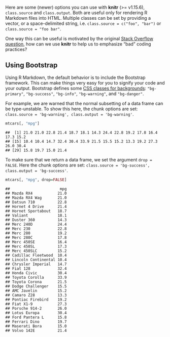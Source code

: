 Here are some (newer) options you can use with **knitr** (&gt;=
v1.15.6), `class.source` and `class.output`. Both are useful only for
rendering R Markdown files into HTML. Multiple classes can be set by
providing a vector, or a space-delimited string,
i.e. `class.source = c("foo", "bar")` or `class.source = "foo bar"`.

One way this can be useful is motivated by the original [Stack Overflow
question](http://stackoverflow.com/q/41030477/559676), how can we use
**knitr** to help us to emphasize “bad” coding practices?

Using Bootstrap
---------------

Using R Markdown, the default behavior is to include the Bootstrap
framework. This can make things very easy for you to signify your code
and your output. Bootstrap defines some [CSS classes for
backgrounds](http://getbootstrap.com/css/#helper-classes-backgrounds):
`"bg-primary"`, `"bg-success"`, `"bg-info"`, `"bg-warning"`, and
`"bg-danger"`.

For example, we are warned that the normal subsetting of a data frame
can be type-unstable. To show this here, the chunk options are set:
`class.source = 'bg-warning', class.output = 'bg-warning'`.

``` r
mtcars[, "mpg"]
```

``` bg-warning
##  [1] 21.0 21.0 22.8 21.4 18.7 18.1 14.3 24.4 22.8 19.2 17.8 16.4 17.3 15.2
## [15] 10.4 10.4 14.7 32.4 30.4 33.9 21.5 15.5 15.2 13.3 19.2 27.3 26.0 30.4
## [29] 15.8 19.7 15.0 21.4
```

To make sure that we return a data frame, we set the argument
`drop = FALSE`. Here the chunk options are set:
`class.source = 'bg-success', class.output = 'bg-success'`.

``` r
mtcars[, "mpg", drop=FALSE]
```

``` bg-success
##                      mpg
## Mazda RX4           21.0
## Mazda RX4 Wag       21.0
## Datsun 710          22.8
## Hornet 4 Drive      21.4
## Hornet Sportabout   18.7
## Valiant             18.1
## Duster 360          14.3
## Merc 240D           24.4
## Merc 230            22.8
## Merc 280            19.2
## Merc 280C           17.8
## Merc 450SE          16.4
## Merc 450SL          17.3
## Merc 450SLC         15.2
## Cadillac Fleetwood  10.4
## Lincoln Continental 10.4
## Chrysler Imperial   14.7
## Fiat 128            32.4
## Honda Civic         30.4
## Toyota Corolla      33.9
## Toyota Corona       21.5
## Dodge Challenger    15.5
## AMC Javelin         15.2
## Camaro Z28          13.3
## Pontiac Firebird    19.2
## Fiat X1-9           27.3
## Porsche 914-2       26.0
## Lotus Europa        30.4
## Ford Pantera L      15.8
## Ferrari Dino        19.7
## Maserati Bora       15.0
## Volvo 142E          21.4
```
